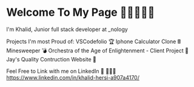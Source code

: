 # Welcome To My Page 👋👋👋👋👋

I'm Khalid,
Junior full stack developer 
at _nology 


Projects I'm most Proud of:
VSCodefolio 🏆
Iphone Calculator Clone 🖩
Minesweeper 💣
Orchestra of the Age of Enlightenment - Client Project 💼
Jay's Quality Contruction Website 🔨

Feel Free to Link with me on LinkedIn 🔗 🎉🎉🎉
https://www.linkedin.com/in/khalid-hersi-a907a4170/
